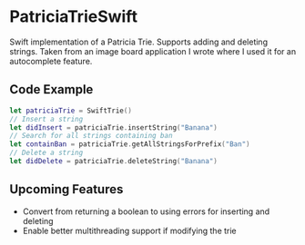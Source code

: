 # PatriciaTrieSwift
Swift implementation of a Patricia Trie. Supports adding and deleting strings. Taken from an image board application I wrote where I used it for an autocomplete feature.


## Code Example

```swift
let patriciaTrie = SwiftTrie()
// Insert a string
let didInsert = patriciaTrie.insertString("Banana")
// Search for all strings containing ban
let containBan = patriciaTrie.getAllStringsForPrefix("Ban")
// Delete a string
let didDelete = patriciaTrie.deleteString("Banana")
```

## Upcoming Features
- Convert from returning a boolean to using errors for inserting and deleting
- Enable better multithreading support if modifying the trie
